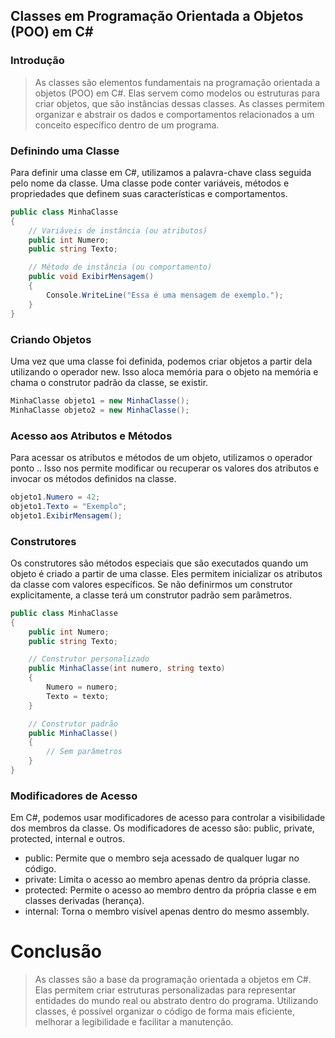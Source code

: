 ﻿## Classes em Programação Orientada a Objetos (POO) em C#
### Introdução
> As classes são elementos fundamentais na programação orientada a objetos (POO) em C#. Elas servem como modelos ou estruturas para criar objetos, que são instâncias dessas classes. As classes permitem organizar e abstrair os dados e comportamentos relacionados a um conceito específico dentro de um programa.

### Definindo uma Classe
Para definir uma classe em C#, utilizamos a palavra-chave class seguida pelo nome da classe. Uma classe pode conter variáveis, métodos e propriedades que definem suas características e comportamentos.

```csharp
public class MinhaClasse
{
    // Variáveis de instância (ou atributos)
    public int Numero;
    public string Texto;

    // Método de instância (ou comportamento)
    public void ExibirMensagem()
    {
        Console.WriteLine("Essa é uma mensagem de exemplo.");
    }
}
```
### Criando Objetos
Uma vez que uma classe foi definida, podemos criar objetos a partir dela utilizando o operador new. Isso aloca memória para o objeto na memória e chama o construtor padrão da classe, se existir.

```csharp
MinhaClasse objeto1 = new MinhaClasse();
MinhaClasse objeto2 = new MinhaClasse();
```
### Acesso aos Atributos e Métodos
Para acessar os atributos e métodos de um objeto, utilizamos o operador ponto .. Isso nos permite modificar ou recuperar os valores dos atributos e invocar os métodos definidos na classe.

```csharp
objeto1.Numero = 42;
objeto1.Texto = "Exemplo";
objeto1.ExibirMensagem();
```
### Construtores
Os construtores são métodos especiais que são executados quando um objeto é criado a partir de uma classe. Eles permitem inicializar os atributos da classe com valores específicos. Se não definirmos um construtor explicitamente, a classe terá um construtor padrão sem parâmetros.

```csharp
public class MinhaClasse
{
    public int Numero;
    public string Texto;

    // Construtor personalizado
    public MinhaClasse(int numero, string texto)
    {
        Numero = numero;
        Texto = texto;
    }

    // Construtor padrão
    public MinhaClasse()
    {
        // Sem parâmetros
    }
}
```
### Modificadores de Acesso
Em C#, podemos usar modificadores de acesso para controlar a visibilidade dos membros da classe. Os modificadores de acesso são: public, private, protected, internal e outros.

- public: Permite que o membro seja acessado de qualquer lugar no código.
- private: Limita o acesso ao membro apenas dentro da própria classe.
- protected: Permite o acesso ao membro dentro da própria classe e em classes derivadas (herança).
- internal: Torna o membro visível apenas dentro do mesmo assembly.
# Conclusão
> As classes são a base da programação orientada a objetos em C#. Elas permitem criar estruturas personalizadas para representar entidades do mundo real ou abstrato dentro do programa. Utilizando classes, é possível organizar o código de forma mais eficiente, melhorar a legibilidade e facilitar a manutenção.
